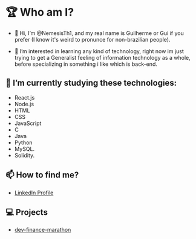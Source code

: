 # 🏆 Who am I?

- 👋 Hi, I’m @NemesisTh1, and my real name is Guilherme or Gui if you prefer (I know it's weird to pronunce for non-brazilian people).

- 👀 I’m interested in learning any kind of technology, right now im just trying to get a Generalist feeling of information technology as a whole, before specializing in something i like which is back-end.

## 🌱 I’m currently studying these technologies:
-  React.js
-  Node.js
-  HTML 
-  CSS
-  JavaScript
-  C
-  Java 
-  Python
-  MySQL.
-  Solidity.

## 📫 How to find me?
- [LinkedIn Profile](https://www.linkedin.com/in/guilherme-s-484b0311b/)

## 💻 Projects

- [dev-finance-marathon](https://github.com/NemesisTh1/devFinance-marathon)
